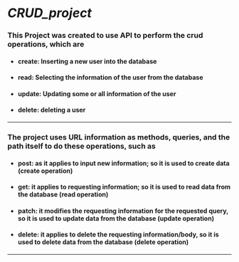 # ___CRUD_project___

### __This Project was created to use API to perform the crud operations, which are__

 * #### create: Inserting a new user into the database
 * #### read: Selecting the information of the user from the database 
 * #### update: Updating some or all information of the user 
 * #### delete: deleting a user 

--------------------------------------------------------------------------------------------------------

### __The project uses URL information as methods, queries, and the path itself to do these operations, such as__

 * #### post: as it applies to input new information; so it is used to create data (create operation)
 * #### get: it applies to requesting information; so it is used to read data from the database (read operation)
 * #### patch: it modifies the requesting information for the requested query, so it is used to update data from the database (update operation)
 * #### delete: it applies to delete the requesting information/body, so it is used to delete data from the database (delete operation)

--------------------------------------------------------------------------------------------------------
